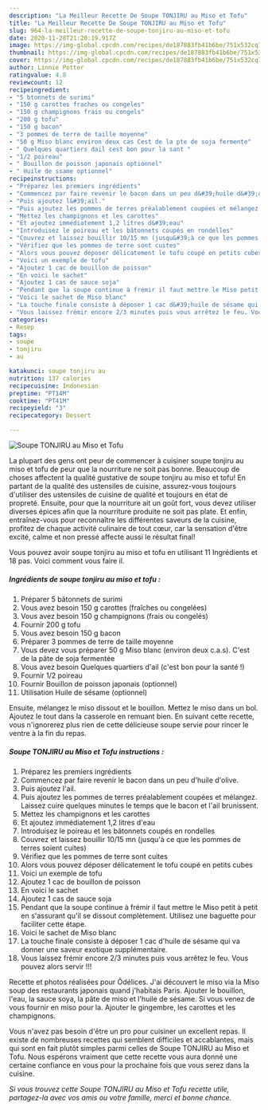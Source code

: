 ```yaml
---
description: "La Meilleur Recette De Soupe TONJIRU au Miso et Tofu"
title: "La Meilleur Recette De Soupe TONJIRU au Miso et Tofu"
slug: 964-la-meilleur-recette-de-soupe-tonjiru-au-miso-et-tofu
date: 2020-11-28T21:20:19.917Z
image: https://img-global.cpcdn.com/recipes/de187883fb41b6be/751x532cq70/soupe-tonjiru-au-miso-et-tofu-photo-principale-de-la-recette.jpg
thumbnail: https://img-global.cpcdn.com/recipes/de187883fb41b6be/751x532cq70/soupe-tonjiru-au-miso-et-tofu-photo-principale-de-la-recette.jpg
cover: https://img-global.cpcdn.com/recipes/de187883fb41b6be/751x532cq70/soupe-tonjiru-au-miso-et-tofu-photo-principale-de-la-recette.jpg
author: Linnie Potter
ratingvalue: 4.8
reviewcount: 12
recipeingredient:
- "5 btonnets de surimi"
- "150 g carottes fraches ou congeles"
- "150 g champignons frais ou congels"
- "200 g tofu"
- "150 g bacon"
- "3 pommes de terre de taille moyenne"
- "50 g Miso blanc environ deux cas Cest de la pte de soja fermente"
- " Quelques quartiers dail cest bon pour la sant "
- "1/2 poireau"
- " Bouillon de poisson japonais optionnel"
- " Huile de ssame optionnel"
recipeinstructions:
- "Préparez les premiers ingrédients"
- "Commencez par faire revenir le bacon dans un peu d&#39;huile d&#39;olive."
- "Puis ajoutez l&#39;ail."
- "Puis ajoutez les pommes de terres préalablement coupées et mélangez. Laissez cuire quelques minutes le temps que le bacon et l&#39;ail brunissent."
- "Mettez les champignons et les carottes"
- "Et ajoutez immédiatement 1,2 litres d&#39;eau"
- "Introduisez le poireau et les bâtonnets coupés en rondelles"
- "Couvrez et laissez bouillir 10/15 mn (jusqu&#39;à ce que les pommes de terres soient cuites)"
- "Vérifiez que les pommes de terre sont cuites"
- "Alors vous pouvez déposer délicatement le tofu coupé en petits cubes"
- "Voici un exemple de tofu"
- "Ajoutez 1 cac de bouillon de poisson"
- "En voici le sachet"
- "Ajoutez 1 cas de sauce soja"
- "Pendant que la soupe continue à frémir il faut mettre le Miso petit à petit en s&#39;assurant qu&#39;il se dissout complètement. Utilisez une baguette pour faciliter cette étape."
- "Voici le sachet de Miso blanc"
- "La touche finale consiste à déposer 1 cac d&#39;huile de sésame qui va donner une saveur exotique supplémentaire."
- "Vous laissez frémir encore 2/3 minutes puis vous arrêtez le feu. Vous pouvez alors servir !!!"
categories:
- Resep
tags:
- soupe
- tonjiru
- au

katakunci: soupe tonjiru au 
nutrition: 137 calories
recipecuisine: Indonesian
preptime: "PT14M"
cooktime: "PT41M"
recipeyield: "3"
recipecategory: Dessert

---
```



![Soupe TONJIRU au Miso et Tofu](https://img-global.cpcdn.com/recipes/de187883fb41b6be/751x532cq70/soupe-tonjiru-au-miso-et-tofu-photo-principale-de-la-recette.jpg)

La plupart des gens ont peur de commencer à cuisiner soupe tonjiru au miso et tofu de peur que la nourriture ne soit pas bonne. Beaucoup de choses affectent la qualité gustative de soupe tonjiru au miso et tofu! En partant de la qualité des ustensiles de cuisine, assurez-vous toujours d'utiliser des ustensiles de cuisine de qualité et toujours en état de propreté. Ensuite, pour que la nourriture ait un goût fort, vous devez utiliser diverses épices afin que la nourriture produite ne soit pas plate. Et enfin, entraînez-vous pour reconnaître les différentes saveurs de la cuisine, profitez de chaque activité culinaire de tout cœur, car la sensation d'être excité, calme et non pressé affecte aussi le résultat final!

<!--inarticleads1-->

Vous pouvez avoir soupe tonjiru au miso et tofu en utilisant 11 Ingrédients et 18 pas. Voici comment vous faire il.

##### Ingrédients de soupe tonjiru au miso et tofu :

1. Préparer 5 bâtonnets de surimi
1. Vous avez besoin 150 g carottes (fraîches ou congelées)
1. Vous avez besoin 150 g champignons (frais ou congelés)
1. Fournir 200 g tofu
1. Vous avez besoin 150 g bacon
1. Préparer 3 pommes de terre de taille moyenne
1. Vous devez vous préparer 50 g Miso blanc (environ deux c.a.s). C&#39;est de la pâte de soja fermentée
1. Vous avez besoin  Quelques quartiers d&#39;ail (c&#39;est bon pour la santé !)
1. Fournir 1/2 poireau
1. Fournir  Bouillon de poisson japonais (optionnel)
1. Utilisation  Huile de sésame (optionnel)


Ensuite, mélangez le miso dissout et le bouillon. Mettez le miso dans un bol. Ajoutez le tout dans la casserole en remuant bien. En suivant cette recette, vous n&#39;ignorerez plus rien de cette délicieuse soupe servie pour rincer le ventre à la fin du repas. 

<!--inarticleads2-->

##### Soupe TONJIRU au Miso et Tofu instructions :

1. Préparez les premiers ingrédients
1. Commencez par faire revenir le bacon dans un peu d&#39;huile d&#39;olive.
1. Puis ajoutez l&#39;ail.
1. Puis ajoutez les pommes de terres préalablement coupées et mélangez. Laissez cuire quelques minutes le temps que le bacon et l&#39;ail brunissent.
1. Mettez les champignons et les carottes
1. Et ajoutez immédiatement 1,2 litres d&#39;eau
1. Introduisez le poireau et les bâtonnets coupés en rondelles
1. Couvrez et laissez bouillir 10/15 mn (jusqu&#39;à ce que les pommes de terres soient cuites)
1. Vérifiez que les pommes de terre sont cuites
1. Alors vous pouvez déposer délicatement le tofu coupé en petits cubes
1. Voici un exemple de tofu
1. Ajoutez 1 cac de bouillon de poisson
1. En voici le sachet
1. Ajoutez 1 cas de sauce soja
1. Pendant que la soupe continue à frémir il faut mettre le Miso petit à petit en s&#39;assurant qu&#39;il se dissout complètement. Utilisez une baguette pour faciliter cette étape.
1. Voici le sachet de Miso blanc
1. La touche finale consiste à déposer 1 cac d&#39;huile de sésame qui va donner une saveur exotique supplémentaire.
1. Vous laissez frémir encore 2/3 minutes puis vous arrêtez le feu. Vous pouvez alors servir !!!


Recette et photos réalisées pour Ôdélices. J&#39;ai découvert le miso via la Miso soup des restaurants japonais quand j&#39;habitais Paris. Ajouter le bouillon, l&#39;eau, la sauce soya, la pâte de miso et l&#39;huile de sésame. Si vous venez de vous fournir en miso pour la. Ajouter le gingembre, les carottes et les champignons. 

<!--inarticleads1-->

<p>
Vous n'avez pas besoin d'être un pro pour cuisiner un excellent repas. Il existe de nombreuses recettes qui semblent difficiles et accablantes, mais qui sont en fait plutôt simples parmi celles de Soupe TONJIRU au Miso et Tofu. Nous espérons vraiment que cette recette vous aura donné une certaine confiance en vous pour la prochaine fois que vous serez dans la cuisine.
</p>

<p>
<i>Si vous trouvez cette Soupe TONJIRU au Miso et Tofu recette utile, partagez-la avec vos amis ou votre famille, merci et bonne chance.</i>
</p>
